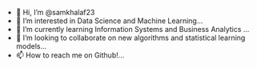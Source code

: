 - 👋 Hi, I’m @samkhalaf23
- 👀 I’m interested in Data Science and Machine Learning...
- 🌱 I’m currently learning Information Systems and Business Analytics ...
- 💞️ I’m looking to collaborate on new algorithms and statistical learning models...
- 📫 How to reach me on Github!...

<!---
samkhalaf23/samkhalaf23 is a ✨ special ✨ repository because its `README.md` (this file) appears on your GitHub profile.
You can click the Preview link to take a look at your changes.
--->
